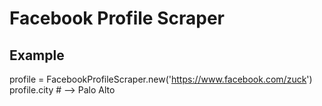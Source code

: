 # Facebook Profile Scraper


## Example
  profile = FacebookProfileScraper.new('https://www.facebook.com/zuck')
  profile.city # --> Palo Alto
